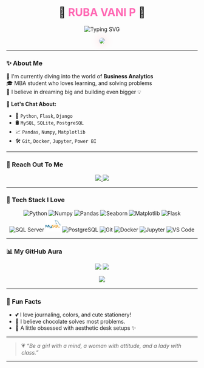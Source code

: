 <!-- Profile Header -->
<h1 align="center">🌸 <span style="color:#FF69B4;">RUBA VANI P</span> 💫</h1>

<p align="center">
  <img src="https://readme-typing-svg.herokuapp.com?font=Sacramento&size=30&pause=1000&color=F478D9&center=true&vCenter=true&width=600&lines=MBA+Student+🌸+Data+Dreamer;Business+Analytics+Learner+📊;Pythonista+🐍+%7C+Always+Curious" alt="Typing SVG" />
</p>

<!-- Cute Profile Image -->
<p align="center">
  <img src="https://github.com/user-attachments/assets/0e0fcf45-7ea5-4dd7-99ae-119b2ea8cad1" width="200" style="border-radius: 50%; box-shadow: 0 0 25px pink;" />
</p>

---

### ✨ About Me

🌷 I'm currently diving into the world of **Business Analytics**  
🎓 MBA student who loves learning, and solving problems  
🦋 I believe in dreaming big and building even bigger 💡

**💬 Let's Chat About:**

- 🐍 `Python`, `Flask`, `Django`
- 🛢️ `MySQL`, `SQLite`, `PostgreSQL`
- 📈 `Pandas`, `Numpy`, `Matplotlib`
- 🛠️ `Git`, `Docker`, `Jupyter`, `Power BI`

---

### 💌 Reach Out To Me

<p align="center">
  <a href="mailto:rubavanipitchaimari@gmail.com">
    <img src="https://img.shields.io/badge/-Gmail-F478D9?style=for-the-badge&logo=gmail&logoColor=white" />
  </a>
  <a href="https://www.linkedin.com/in/ruba-vani-p-04b403349/" target="_blank">
    <img src="https://img.shields.io/badge/-LinkedIn-D291BC?style=for-the-badge&logo=linkedin&logoColor=white" />
  </a>
</p>

---

### 🧁 Tech Stack I Love

<p align="center">
  <img src="https://cdn.jsdelivr.net/gh/devicons/devicon/icons/python/python-original.svg" width="40" title="Python"/>
  <img src="https://cdn.jsdelivr.net/gh/devicons/devicon/icons/numpy/numpy-original.svg" width="40" title="Numpy"/>
  <img src="https://cdn.jsdelivr.net/gh/devicons/devicon/icons/pandas/pandas-original.svg" width="40" title="Pandas"/>
  <img src="https://seaborn.pydata.org/_images/logo-mark-lightbg.svg" width="40" title="Seaborn"/>
  <img src="https://upload.wikimedia.org/wikipedia/commons/8/84/Matplotlib_icon.svg" width="30" title="Matplotlib"/>
  <img src="https://upload.wikimedia.org/wikipedia/commons/3/3c/Flask_logo.svg" width="40" title="Flask"/>
  <img src="https://www.svgrepo.com/show/303229/microsoft-sql-server-logo.svg" width="40" title="SQL Server"/>
  <img src="https://raw.githubusercontent.com/devicons/devicon/master/icons/mysql/mysql-original-wordmark.svg" width="40" title="MySQL"/>
  <img src="https://cdn.jsdelivr.net/gh/devicons/devicon/icons/postgresql/postgresql-original.svg" width="40" title="PostgreSQL"/>
  <img src="https://cdn.jsdelivr.net/gh/devicons/devicon/icons/git/git-plain.svg" width="30" title="Git"/>
  <img src="https://cdn.jsdelivr.net/gh/devicons/devicon/icons/docker/docker-plain.svg" width="30" title="Docker"/>
  <img src="https://cdn.jsdelivr.net/gh/devicons/devicon/icons/jupyter/jupyter-original-wordmark.svg" width="30" title="Jupyter"/>
  <img src="https://cdn.jsdelivr.net/gh/devicons/devicon/icons/vscode/vscode-original.svg" width="30" title="VS Code"/>
</p>

---

### 📊 My GitHub Aura

<p align="center">
  <img height="180em" src="https://github-readme-stats.vercel.app/api?username=Rubavani13&show_icons=true&theme=rose_pine&hide_border=true" />
  <img height="180em" src="https://github-readme-stats.vercel.app/api/top-langs/?username=Rubavani13&layout=compact&theme=rose_pine&hide_border=true" />
</p>

<p align="center">
  <img src="https://github-readme-streak-stats.herokuapp.com?user=Rubavani13&theme=maroongold&hide_border=true" />
</p>

---

### 🌸 Fun Facts

- 💕 I love journaling, colors, and cute stationery!
- 🍫 I believe chocolate solves most problems.
- 🎨 A little obsessed with aesthetic desk setups ✨

---

> 💗 *“Be a girl with a mind, a woman with attitude, and a lady with class.”*

---

